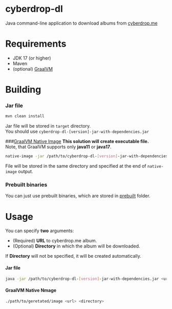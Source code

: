 # cyberdrop-dl

Java command-line application to download albums from [cyberdrop.me](https://cyberdrop.me)  

# Requirements
- JDK 17 (or higher)  
- Maven  
- (optional) [GraalVM](https://www.graalvm.org)  

# Building
### Jar file
```bash
mvn clean install
```
Jar file will be stored in `target` directory.  
You should use `cyberdrop-dl-[version]-jar-with-dependencies.jar`

###[GraalVM Native Image](https://www.graalvm.org/22.0/reference-manual/native-image/)
**This solution will create executable file.**  
Note, that GraalVM supports only **java11** or **java17**.

```bash
native-image -jar /path/to/cyberdrop-dl-[version]-jar-with-dependencies.jar <name> --allow-incomplete-classpath --enable-url-protocols=http,https
```
File will be stored in the same directory and specified at the end of `native-image` output.

### Prebuilt binaries
You can just use prebuilt binaries, which are stored in [prebuilt]() folder.


# Usage

You can specify **two** arguments:

- (Required) **URL** to cyberdrop.me album.
- (Optional) **Directory** in which the album will be downloaded.

If **Directory** will not be specified, it will be created automatically.

#### Jar file
```bash
java -jar /path/to/cyberdrop-dl-[version]-jar-with-dependencies.jar <url> <directory>
```

#### GraalVM Native Nmage
```bash
./path/to/geretated/image <url> <directory>
```




